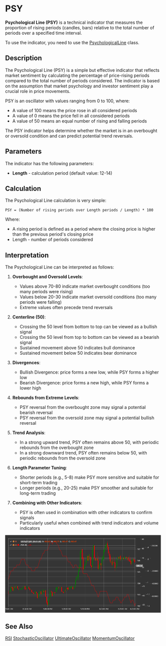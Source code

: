 # PSY

**Psychological Line (PSY)** is a technical indicator that measures the proportion of rising periods (candles, bars) relative to the total number of periods over a specified time interval.

To use the indicator, you need to use the [PsychologicalLine](xref:StockSharp.Algo.Indicators.PsychologicalLine) class.

## Description

The Psychological Line (PSY) is a simple but effective indicator that reflects market sentiment by calculating the percentage of price-rising periods compared to the total number of periods considered. The indicator is based on the assumption that market psychology and investor sentiment play a crucial role in price movements.

PSY is an oscillator with values ranging from 0 to 100, where:
- A value of 100 means the price rose in all considered periods
- A value of 0 means the price fell in all considered periods
- A value of 50 means an equal number of rising and falling periods

The PSY indicator helps determine whether the market is in an overbought or oversold condition and can predict potential trend reversals.

## Parameters

The indicator has the following parameters:
- **Length** - calculation period (default value: 12-14)

## Calculation

The Psychological Line calculation is very simple:

```
PSY = (Number of rising periods over Length periods / Length) * 100
```

Where:
- A rising period is defined as a period where the closing price is higher than the previous period's closing price
- Length - number of periods considered

## Interpretation

The Psychological Line can be interpreted as follows:

1. **Overbought and Oversold Levels**:
   - Values above 70-80 indicate market overbought conditions (too many periods were rising)
   - Values below 20-30 indicate market oversold conditions (too many periods were falling)
   - Extreme values often precede trend reversals

2. **Centerline (50)**:
   - Crossing the 50 level from bottom to top can be viewed as a bullish signal
   - Crossing the 50 level from top to bottom can be viewed as a bearish signal
   - Sustained movement above 50 indicates bull dominance
   - Sustained movement below 50 indicates bear dominance

3. **Divergences**:
   - Bullish Divergence: price forms a new low, while PSY forms a higher low
   - Bearish Divergence: price forms a new high, while PSY forms a lower high

4. **Rebounds from Extreme Levels**:
   - PSY reversal from the overbought zone may signal a potential bearish reversal
   - PSY reversal from the oversold zone may signal a potential bullish reversal

5. **Trend Analysis**:
   - In a strong upward trend, PSY often remains above 50, with periodic rebounds from the overbought zone
   - In a strong downward trend, PSY often remains below 50, with periodic rebounds from the oversold zone

6. **Length Parameter Tuning**:
   - Shorter periods (e.g., 5-8) make PSY more sensitive and suitable for short-term trading
   - Longer periods (e.g., 20-25) make PSY smoother and suitable for long-term trading

7. **Combining with Other Indicators**:
   - PSY is often used in combination with other indicators to confirm signals
   - Particularly useful when combined with trend indicators and volume indicators

![indicator_psychological_line](../../../../images/indicator_psychological_line.png)

## See Also

[RSI](rsi.md)
[StochasticOscillator](stochastic_oscillator.md)
[UltimateOscillator](uo.md)
[MomentumOscillator](momentum.md)